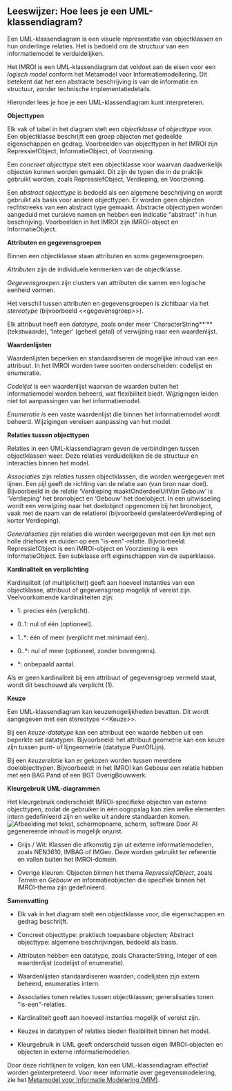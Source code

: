 ## Leeswijzer: Hoe lees je een UML-klassendiagram?

Een UML-klassendiagram is een visuele representatie van objectklassen en hun
onderlinge relaties. Het is bedoeld om de structuur van een informatiemodel te
verduidelijken.

Het IMROI is een UML-klassendiagram dat voldoet aan de eisen voor een *logisch
model* conform het Metamodel voor Informatiemodellering. Dit betekent dat het
een abstracte beschrijving is van de informatie en structuur, zonder technische
implementatiedetails.

Hieronder lees je hoe je een UML-klassendiagram kunt interpreteren.

**Objecttypen**

Elk vak of tabel in het diagram stelt een *objectklasse* of *objecttype* voor.
Een objectklasse beschrijft een groep objecten met gedeelde eigenschappen en
gedrag. Voorbeelden van objecttypen in het IMROI zijn RepressiefObject,
InformatieObject, of Voorziening.

Een *concreet objecttype* stelt een objectklasse voor waarvan daadwerkelijk
objecten kunnen worden gemaakt. Dit zijn de typen die in de praktijk gebruikt
worden, zoals RepressiefObject, Verdieping, en Voorziening.

Een *abstract objecttype* is bedoeld als een algemene beschrijving en wordt
gebruikt als basis voor andere objecttypen. Er worden geen objecten rechtstreeks
van een abstract type gemaakt. Abstracte objecttypen worden aangeduid met
cursieve namen en hebben een indicatie "abstract" in hun beschrijving.
Voorbeelden in het IMROI zijn IMROI-object en InformatieObject.

**Attributen en gegevensgroepen**

Binnen een objectklasse staan attributen en soms gegevensgroepen.

*Attributen* zijn de individuele kenmerken van de objectklasse.

*Gegevensgroepen* zijn clusters van attributen die samen een logische eenheid
vormen.

Het verschil tussen attributen en gegevensgroepen is zichtbaar via het
*stereotype* (bijvoorbeeld \<\<gegevensgroep\>\>).

Elk attribuut heeft een *datatype*, zoals onder meer ‘CharacterString\*\*’\*\*
(tekstwaarde), ‘Integer’ (geheel getal) of verwijzing naar een waardenlijst.

**Waardenlijsten**

Waardenlijsten beperken en standaardiseren de mogelijke inhoud van een
attribuut. In het IMROI worden twee soorten onderscheiden: codelijst en
enumeratie.

*Codelijst* is een waardenlijst waarvan de waarden buiten het informatiemodel
worden beheerd, wat flexibiliteit biedt. Wijzigingen leiden niet tot
aanpassingen van het informatiemodel.

*Enumeratie i*s een vaste waardenlijst die binnen het informatiemodel wordt
beheerd. Wijzigingen vereisen aanpassing van het model.

**Relaties tussen objecttypen**

Relaties in een UML-klassendiagram geven de verbindingen tussen objectklassen
weer. Deze relaties verduidelijken de de structuur en interacties binnen het
model.

*Associaties* zijn relaties tussen objectklassen, die worden weergegeven met
lijnen. Een pijl geeft de richting van de relatie aan (van bron naar doel).
Bijvoorbeeld in de relatie ‘Verdieping maaktOnderdeelUitVan Gebouw’ is
‘Verdieping’ het bronobject en ‘Gebouw’ het doelobject. In een uitwisseling
wordt een verwijzing naar het doelobject opgenomen bij het bronobject, vaak met
de naam van de relatierol (bijvoorbeeld gerelateerdeVerdieping of korter
Verdieping).

*Generalisaties* zijn relaties die worden weergegeven met een lijn met een holle
driehoek en duiden op een "is-een"-relatie. Bijvoorbeeld: RepressiefObject is
een IMROI-object en Voorziening is een InformatieObject. Een subklasse erft
eigenschappen van de superklasse.

**Kardinaliteit en verplichting**

Kardinaliteit (of multipliciteit) geeft aan hoeveel instanties van een
objectklasse, attribuut of gegevensgroep mogelijk of vereist zijn.
Veelvoorkomende kardinaliteiten zijn:

-   1: precies één (verplicht).

-   0..1: nul of één (optioneel).

-   1..\*: één of meer (verplicht met minimaal één).

-   0..\*: nul of meer (optioneel, zonder bovengrens).

-   \*: onbepaald aantal.

Als er geen kardinaliteit bij een attribuut of gegevensgroep vermeld staat,
wordt dit beschouwd als verplicht (1).

**Keuze**

Een UML-klassendiagram kan keuzemogelijkheden bevatten. Dit wordt aangegeven met
een stereotype \<\<Keuze\>\>.

Bij een *keuze-datatype* kan een attribuut een waarde hebben uit een beperkte
set datatypen. Bijvoorbeeld: het attribuut geometrie kan een keuze zijn tussen
punt- of lijngeometrie (datatype PuntOfLijn).

Bij een *keuzerelatie* kan er gekozen worden tussen meerdere doelobjecttypen.
Bijvoorbeeld: in het IMROI kan Gebouw een relatie hebben met een BAG Pand of een
BGT OverigBouwwerk.

**Kleurgebruik UML-diagrammen**

Het kleurgebruik onderscheidt IMROI-specifieke objecten van externe objecttypen,
zodat de gebruiker in één oogopslag kan zien welke elementen intern gedefinieerd
zijn en welke uit andere standaarden komen. ![Afbeelding met tekst,
schermopname, scherm, software Door AI gegenereerde inhoud is mogelijk
onjuist.](media/ceeb398fbffb4aab31d49892f7f72dcc.png)

-   Grijs / Wit: Klassen die afkomstig zijn uit externe informatiemodellen,
    zoals NEN3610, IMBAG of IMGeo. Deze worden gebruikt ter referentie en vallen
    buiten het IMROI-domein.

-   Overige kleuren: Objecten binnen het thema *RepressiefObject*, zoals
    *Terrein* en *Gebouw en* informatieobjecten die specifiek binnen het
    IMROI-thema zijn gedefinieerd.

**Samenvatting**

-   Elk vak in het diagram stelt een objectklasse voor, die eigenschappen en
    gedrag beschrijft.

-   Concreet objecttype: praktisch toepasbare objecten; Abstract objecttype:
    algemene beschrijvingen, bedoeld als basis.

-   Attributen hebben een datatype, zoals CharacterString, Integer of een
    waardenlijst (codelijst of enumeratie).

-   Waardenlijsten standaardiseren waarden; codelijsten zijn extern beheerd,
    enumeraties intern.

-   Associaties tonen relaties tussen objectklassen; generalisaties tonen
    "is-een"-relaties.

-   Kardinaliteit geeft aan hoeveel instanties mogelijk of vereist zijn.

-   Keuzes in datatypen of relaties bieden flexibiliteit binnen het model.

-   Kleurgebruik in UML geeft onderscheid tussen eigen IMROI-objecten en
    objecten in externe informatiemodellen.

Door deze richtlijnen te volgen, kan een UML-klassendiagram effectief worden
geïnterpreteerd. Voor meer informatie over gegevensmodelering, zie het
[Metamodel voor Informatie Modelering
(MIM)](https://docs.geostandaarden.nl/mim/mim/).
